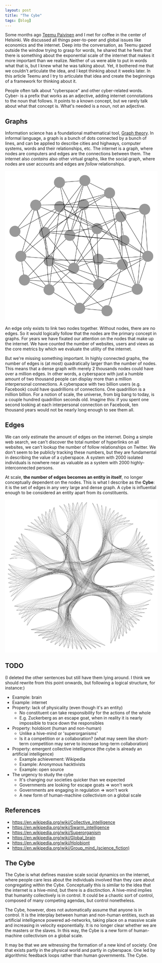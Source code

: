 ```yaml
---
layout: post
title: "The Cybe"
tags: [blog]
---
```


Some months ago [Teemu Paivinen](https://twitter.com/teempai) and I met for coffee in the center of Helsinki. We discussed all things peer-to-peer and global issues like economics and the internet. Deep into the conversation, as Teemu gazed outside the window trying to grasp for words, he shared that he feels that there is something about the exponential scale of the internet that makes it more important than we realize. Neither of us were able to put in words what that is, but I knew what he was talking about. Yet, it bothered me that we couldn't articulate the idea, and I kept thinking about it weeks later. In this article Teemu and I try to articulate that idea and create the beginnings of a framework for thinking about it.

People often talk about "cyberspace" and other cyber-related words. Cyber- is a prefix that works as an adjective, adding internet connotations to the noun that follows. It points to a known concept, but we rarely talk about what that concept is. What's needed is a noun, not an adjective.

## Graphs

Information science has a foundational mathematical tool, [Graph theory](https://en.wikipedia.org/wiki/Graph_theory). In informal language, a graph is a bunch of dots connected by a bunch of lines, and can be applied to describe cities and highways, computer systems, words and their relationships, etc. The internet is a graph, where nodes are computers and edges are the connections between them. The internet also *contains* also other virtual graphs, like the social graph, where nodes are user accounts and edges are *follow* relationships.

[![An example of a small graph](/img/small-graph.png)](/img/small-graph.png)

An edge only exists to link two nodes together. Without nodes, there are no edges. So it would logically follow that the nodes are the primary concept in graphs. For years we have fixated our attention on the nodes that make up the internet. We have counted the number of websites, users and views as the core metrics by which we evaluate the utility of the internet.

But we're missing something important. In highly connected graphs, the number of edges is (at most) quadratically larger than the number of nodes. This means that a dense graph with merely 2 thousands nodes could have over a million edges. In other words, a cyberspace with just a humble amount of two thousand people can display more than a million interpersonal connections. A cyberspace with two billion users (e.g. Facebook) could have quadrillions of connections. One quadrillion is a million billion. For a notion of scale, the universe, from big bang to today, is a couple hundred quadrillion seconds old. Imagine this: if you spent one second looking at each interpersonal connection on Facebook, ten thousand years would not be nearly long enough to see them all.

## Edges

We can only estimate the amount of edges on the internet. Doing a simple web search, we can't discover the total number of hyperlinks on all websites, we can't lookup the number of follow relationships on Twitter. We don't seem to be publicly tracking these numbers, but they are fundamental in describing the value of a cyberspace. A system with 2000 isolated individuals is nowhere near as valuable as a system with 2000 highly-interconnected persons.

At scale, **the number of edges becomes an entity in itself**, no longer conceptually dependent on the nodes. This is what I describe as the **Cybe**: it is the set of edges in any very large and dense graph. A cybe is influential enough to be considered an entity apart from its constituents.

[![Visualization of a cybe](/img/cybe-white.jpg)](/img/cybe-white.jpg)

## TODO

(I deleted the other sentences but still have them lying around. I think we should rewrite from this point onwards, but following a logical structure, for instance:)

- Example: brain
- Example: internet
- Property: lack of physicality (even though it's an entity)
  - No constituent can take responsibility for the actions of the whole
  - E.g. Zuckerberg as an escape goat, when in reality it is nearly impossible to trace down the responsibles
- Property: holobiont (human and non-human)
  - Unlike a hive-mind or 'superorganisms'
  - Is it a competition or a collaboration? (what may seem like short-term competition may serve to increase long-term collaboration)
- Property: emergent collective intelligence (the cybe is already an artificial intelligence)
  - Example achievement: Wikipedia
  - Example: Anonymous hacktivists
  - Example: open source
- The urgency to study the cybe
  - It's changing our societies quicker than we expected
  - Governments are looking for escape goats => won't work
  - Governments are engaging in regulation => won't work
  - A new form of human-machine collectivism on a global scale

## References

- https://en.wikipedia.org/wiki/Collective_intelligence
- https://en.wikipedia.org/wiki/Swarm_intelligence
- https://en.wikipedia.org/wiki/Superorganism
- https://en.wikipedia.org/wiki/Global_brain
- https://en.wikipedia.org/wiki/Holobiont
- https://en.wikipedia.org/wiki/Group_mind_(science_fiction)


## The Cybe

The Cybe is what defines massive scale social dynamics on the internet, where people care less about the individuals involved than they care about congregating within the Cybe. Conceptually this is similar to the idea that the internet is a hive-mind, but there is a disctinction. A hive-mind implies that humanity collectively is in control. It could be a chaotic sort of control, composed of many competing agendas, but control nonetheless.

The Cybe, however, does not automatically assume that anyone is in control. It is the interplay between human and non-human entities, such as artificial intelligence powered ad-networks, taking place on a massive scale and increasing in velocity exponentially. It is no longer clear whether we are the masters or the slaves. In this way, the Cybe is a new form of human-machine collectivism on a global scale.

It may be that we are witnessing the formation of a new kind of society. One that exists partly in the physical world and partly in cyberspace. One led by algorithmic feedback loops rather than human governments. The Cybe.